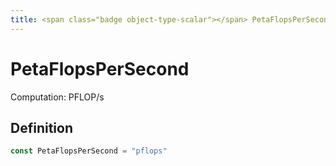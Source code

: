 ```yaml
---
title: <span class="badge object-type-scalar"></span> PetaFlopsPerSecond
---
```

# <span class="badge object-type-scalar"></span> PetaFlopsPerSecond

Computation: PFLOP/s

## Definition

```go
const PetaFlopsPerSecond = "pflops"
```
